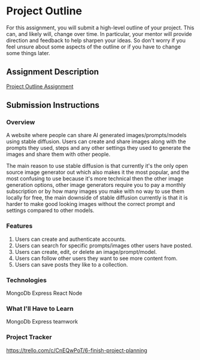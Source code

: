 # Project Outline
For this assignment, you will submit a high-level outline of your project. This can, and likely will, change over time. In particular, your mentor will provide direction and feedback to help sharpen your ideas. So don't worry if you feel unsure about some aspects of the outline or if you have to change some things later.

## Assignment Description
[Project Outline Assignment](https://education.launchcode.org/liftoff/modules/assignments/project-outline)

## Submission Instructions

### Overview

A website where people can share AI generated images/prompts/models using stable diffusion. Users can create and share images along with the prompts they used, steps and any other settings they used to generate the images and share them with other people.

The main reason to use stable diffusion is that currently it's the only open source image generator out which also makes it the most popular, and the most confusing to use because it's more technical then the other image generation options, other image generators require you to pay a monthly subscription or by how many images you make with no way to use them locally for free, the main downside of stable diffusion currently is that it is harder to make good looking images without the correct prompt and settings compared to other models.

### Features

1.    Users can create and authenticate accounts.
2.    Users can search for specific prompts/images other users have posted.
3.    Users can create, edit, or delete an image/prompt/model.
4.    Users can follow other users they want to see more content from.
5.    Users can save posts they like to a collection.

### Technologies
  MongoDb
  Express
  React
  Node

### What I'll Have to Learn
MongoDb
Express
teamwork

### Project Tracker
https://trello.com/c/CnEQwPoT/6-finish-project-planning

